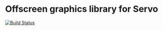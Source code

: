 # Offscreen graphics library for Servo
[![Build
Status](https://travis-ci.com/servo/rust-offscreen-rendering-context.svg?branch=master)](https://travis-ci.com/servo/rust-offscreen-rendering-context)

